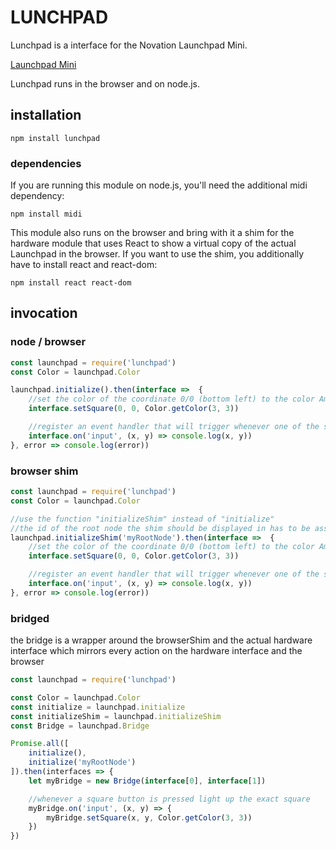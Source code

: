 # LUNCHPAD

Lunchpad is a interface for the Novation Launchpad Mini.

[Launchpad Mini](https://www.thomann.de/thumb/thumb220x170/pics/prod/366212.jpg)

Lunchpad runs in the browser and on node.js.

## installation

````
npm install lunchpad
````

### dependencies

If you are running this module on node.js, you'll need the additional midi dependency:

````
npm install midi
````

This module also runs on the browser and bring with it a shim for the hardware module that uses React to show a virtual copy of the actual Launchpad in the browser.
If you want to use the shim, you additionally have to install react and react-dom:

````
npm install react react-dom
````

## invocation

### node / browser

````javascript
const launchpad = require('lunchpad')
const Color = launchpad.Color

launchpad.initialize().then(interface =>  {
    //set the color of the coordinate 0/0 (bottom left) to the color Amber
    interface.setSquare(0, 0, Color.getColor(3, 3))

    //register an event handler that will trigger whenever one of the square buttons is pressed
    interface.on('input', (x, y) => console.log(x, y))
}, error => console.log(error))
````

### browser shim

````javascript
const launchpad = require('lunchpad')
const Color = launchpad.Color

//use the function "initializeShim" instead of "initialize"
//the id of the root node the shim should be displayed in has to be assigned
launchpad.initializeShim('myRootNode').then(interface =>  {
    //set the color of the coordinate 0/0 (bottom left) to the color Amber
    interface.setSquare(0, 0, Color.getColor(3, 3))

    //register an event handler that will trigger whenever one of the square buttons is pressed
    interface.on('input', (x, y) => console.log(x, y))
}, error => console.log(error))
````

### bridged

the bridge is a wrapper around the browserShim and the actual hardware interface which mirrors every action on the hardware interface and the browser

````javascript
const launchpad = require('lunchpad')

const Color = launchpad.Color
const initialize = launchpad.initialize
const initializeShim = launchpad.initializeShim
const Bridge = launchpad.Bridge

Promise.all([
    initialize(),
    initialize('myRootNode')
]).then(interfaces => {
    let myBridge = new Bridge(interface[0], interface[1])

    //whenever a square button is pressed light up the exact square
    myBridge.on('input', (x, y) => {
        myBridge.setSquare(x, y, Color.getColor(3, 3))
    })
})
````